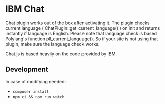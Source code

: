 # IBM Chat

Chat plugin works out of the box after activating it. The plugin checks current language ( ChatPlugin::get_current_language() ) on init and returns instantly if language is English. Please note that language check is based Polylang's function pll_current_language(). So if your site is not using that plugin, make sure the language check works.

Chat.js is based heavily on the code provided by IBM.

## Development

In case of modifying needed:

- `composer install`
- `npm ci && npm run watch`

